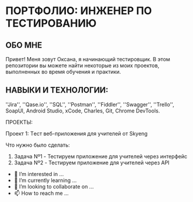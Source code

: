 # ПОРТФОЛИО: ИНЖЕНЕР ПО ТЕСТИРОВАНИЮ

## ОБО МНЕ  

Привет! Меня зовут Оксана, я начинающий тестировщик.
В этом репозитории вы можете найти некоторые из моих проектов, выполненных во время обучения и практики.
<br> 

## НАВЫКИ И ТЕХНОЛОГИИ:
''Jira'', ''Qase.io'', ''SQL'', ''Postman'', ''Fiddler'', ''Swagger'', ''Trello'', <br>
SoapUI, Android Studio, xCode, Charles, Git, Chrome DevTools.

ПРОЕКТЫ:

Проект 1: Tест веб-приложения для учителей от Skyeng 

Что нужно было сделать:

1. Задача Nº1 - Тестируем приложение для учителей через интерфейс
2. Задача Nº2 - Тестируем приложение для учителей через API



- 👀 I’m interested in ...
- 🌱 I’m currently learning ...
- 💞️ I’m looking to collaborate on ...
- 📫 How to reach me ...

<!---
OxanaMoiseeva/OxanaMoiseeva is a ✨ special ✨ repository because its `README.md` (this file) appears on your GitHub profile.
You can click the Preview link to take a look at your changes.
--->
